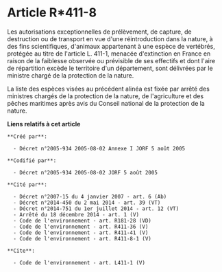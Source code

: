 # Article R*411-8

Les autorisations exceptionnelles de prélèvement, de capture, de destruction ou de transport en vue d'une réintroduction dans
la nature, à des fins scientifiques, d'animaux appartenant à une espèce de vertébrés, protégée au titre de l'article L.
411-1, menacée d'extinction en France en raison de la faiblesse observée ou prévisible de ses effectifs et dont l'aire de
répartition excède le territoire d'un département, sont délivrées par le ministre chargé de la protection de la nature.

La liste des espèces visées au précédent alinéa est fixée par arrêté des ministres chargés de la protection de la nature, de
l'agriculture et des pêches maritimes après avis du Conseil national de la protection de la nature.

**Liens relatifs à cet article**

	**Créé par**:

	  - Décret n°2005-934 2005-08-02 Annexe I JORF 5 août 2005

	**Codifié par**:

	  - Décret n°2005-934 2005-08-02 JORF 5 août 2005

	**Cité par**:

	  - Décret n°2007-15 du 4 janvier 2007 - art. 6 (Ab)
	  - Décret n°2014-450 du 2 mai 2014 - art. 39 (VT)
	  - Décret n°2014-751 du 1er juillet 2014 - art. 12 (VT)
	  - Arrêté du 18 décembre 2014 - art. 1 (V)
	  - Code de l'environnement - art. R181-28 (VD)
	  - Code de l'environnement - art. R411-36 (V)
	  - Code de l'environnement - art. R411-41 (V)
	  - Code de l'environnement - art. R411-8-1 (V)

	**Cite**:

	  - Code de l'environnement - art. L411-1 (V)
